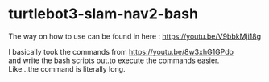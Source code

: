 # turtlebot3-slam-nav2-bash
The way on how to use can be found in here : https://youtu.be/V9bbkMji18g

I basically took the commands from https://youtu.be/8w3xhG1GPdo \
and write the bash scripts out.to execute the commands easier.\
Like...the command is literally long.
